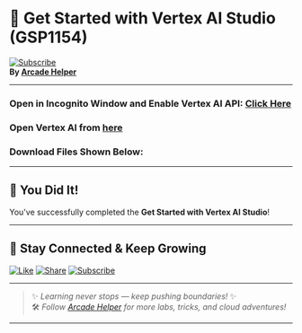 
# 🚀 Get Started with Vertex AI Studio (GSP1154)  
[![Subscribe](https://img.shields.io/badge/Subscribe-YouTube-red?style=for-the-badge&logo=youtube)](https://www.youtube.com/@ArcadeHelper1418)  
**By [Arcade Helper](https://www.youtube.com/@ArcadeHelper1418)**

---

### Open in Incognito Window and Enable Vertex AI API: [Click Here](https://console.cloud.google.com/marketplace/product/google/aiplatform.googleapis.com?q=search&referrer=search&project=)

### Open Vertex AI from [here](https://console.cloud.google.com/vertex-ai/studio/saved-prompts?project=)

### Download Files Shown Below:

---

## 🎉 You Did It!  
You've successfully completed the **Get Started with Vertex AI Studio**!

---

## 🌟 Stay Connected & Keep Growing

[![Like](https://img.shields.io/badge/Like-❤️-pink?style=for-the-badge)](https://www.youtube.com/@ArcadeHelper1418) 
[![Share](https://img.shields.io/badge/Share-🔁-blue?style=for-the-badge)](https://www.youtube.com/@ArcadeHelper1418) 
[![Subscribe](https://img.shields.io/badge/Subscribe-🔔-red?style=for-the-badge)](https://www.youtube.com/@ArcadeHelper1418)

---

> ✨ *Learning never stops — keep pushing boundaries!* ✨  
> 🛠️ *Follow [Arcade Helper](https://www.youtube.com/@ArcadeHelper1418) for more labs, tricks, and cloud adventures!*

---
